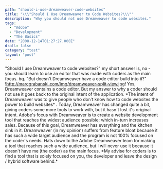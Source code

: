 ```yaml
---
path: "should-i-use-dreamweaver-code-websites"
title: "\\\"Should I Use Dreamweaver to Code Websites?\\\""
description: "Why you should not use Dreamweaver to code websites."
tags: 
  - "Adobe"
  - "Development"
  - "The Basics"
date: "2008-12-14T01:27:27.000Z"
draft: false
category: "test"
layout: "post"
---
```


"Should I use Dreamweaver to code websites?" my short answer is, no - you should learn to use an editor that was made with coders as the main focus. bq. "But doesn't Dreamweaver have a code editor build into it?" !http://marcgrabanski.com/img/dreamweaver-split-view.jpg! Yes, Dreamweaver contains a code editor. But my answer to why a coder should not use it goes back to the original intent of the application. \*The intent of Dreamweaver was to give people who don't know how to code websites the power to build websites\* . Today, Dreamweaver has changed quite a bit, giving coders some more tools to work with, but it hasn't lost it's original intent. Adobe's focus with Dreamweaver is to create a website development tool that reaches the widest audience possible; which in-turn increases sales. Because of this goal, Dreamweaver has everything and the kitchen sink in it. Dreamweaver (in my opinion) suffers from feature bloat because it has such a wide target audience and the program is not 100% focused on the coder's needs. Hats down to the Adobe Dreamweaver team for making a tool that reaches such a wide audience, but I will never use it because it doesn't have me (the coder) as the main focus. \*My advise for coders is to find a tool that is solely focused on you, the developer and leave the design / hybrid software behind.\*